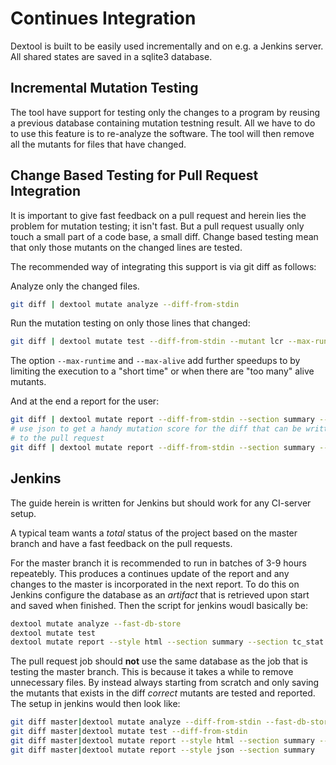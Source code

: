 # Continues Integration

Dextool is built to be easily used incrementally and on e.g. a Jenkins server.
All shared states are saved in a sqlite3 database.

## Incremental Mutation Testing <a name="incremental-mutation-test"></a>

The tool have support for testing only the changes to a program by reusing a
previous database containing mutation testning result.  All we have to do to
use this feature is to re-analyze the software. The tool will then remove all
the mutants for files that have changed.

## Change Based Testing for Pull Request Integration <a name="change-based"></a>

It is important to give fast feedback on a pull request and herein lies the
problem for mutation testing; it isn't fast. But a pull request usually only
touch a small part of a code base, a small diff. Change based testing mean that
only those mutants on the changed lines are tested.

The recommended way of integrating this support is via git diff as follows:

Analyze only the changed files.
```sh
git diff | dextool mutate analyze --diff-from-stdin
```

Run the mutation testing on only those lines that changed:
```sh
git diff | dextool mutate test --diff-from-stdin --mutant lcr --max-runtime "10 minutes" --max-alive 10
```
The option `--max-runtime` and `--max-alive` add further speedups to by
limiting the execution to a "short time" or when there are "too many" alive
mutants.

And at the end a report for the user:
```sh
git diff | dextool mutate report --diff-from-stdin --section summary --mutant lcr --style html
# use json to get a handy mutation score for the diff that can be written back
# to the pull request
git diff | dextool mutate report --diff-from-stdin --section summary --mutant lcr --style json
```

## Jenkins

The guide herein is written for Jenkins but should work for any CI-server
setup.

A typical team wants a *total* status of the project based on the master branch
and have a fast feedback on the pull requests.

For the master branch it is recommended to run in batches of 3-9 hours
repeatebly. This produces a continues update of the report and any changes to
the master is incorporated in the next report. To do this on Jenkins configure
the database as an *artifact* that is retrieved upon start and saved when
finished. Then the script for jenkins woudl basically be:

```sh
dextool mutate analyze --fast-db-store
dextool mutate test
dextool mutate report --style html --section summary --section tc_stat --section tc_killed_no_mutants --section tc_unique --section score_history
```

The pull request job should **not** use the same database as the job that is
testing the master branch. This is because it takes a while to remove
unnecessary files. By instead always starting from scratch and only saving the
mutants that exists in the diff *correct* mutants are tested and reported. The
setup in jenkins would then look like:

```sh
git diff master|dextool mutate analyze --diff-from-stdin --fast-db-store
git diff master|dextool mutate test --diff-from-stdin
git diff master|dextool mutate report --style html --section summary --section diff
git diff master|dextool mutate report --style json --section summary
```
